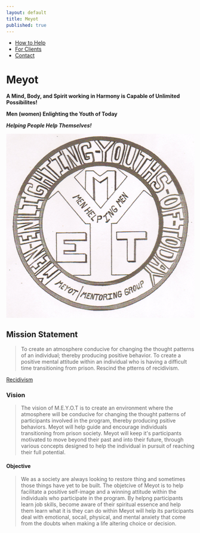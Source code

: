 ```yaml
---
layout: default
title: Meyot
published: true
---
```


- [How to Help](help.html)
- [For Clients](clients.html)
- [Contact](contact.html)

# Meyot
**A Mind, Body, and Spirit working in Harmony is Capable of Unlimited Possibilites!**

**Men (women) Enlighting the Youth of Today**  

**_Helping People Help Themselves!_**

![MEYOT logo](images/meyotbw.png)

## Mission Statement

>To create an atmosphere conducive for changing the thought patterns of an individual; thereby producing positive behavior.  To create a positive mental attitude within an individual who is having a difficult time transitioning from prison. Rescind the ptterns of recidivism.

[Recidivism](http://www.nij.gov/topics/corrections/recidivism/Pages/welcome.aspx)
 
### Vision

 >The vision of M.E.Y.O.T is to create an environment where the atmosphere will be conducive for changing the thought patterns of participants involved in the program, thereby producing psitive behaviors. Meyot will help guide and encourage individuals transitioning from prison society. Meyot will keep it's participants motivated to move beyond their past and into their future, through various concepts designed to help the individual in pursuit of reaching their full potential.
 
#### Objective

>We as a society are always looking to restore thing and sometimes those things have yet to be built. The objetcive of Meyot is to help facilitate a positive self-image and a winning attitude within the individuals who participate in the program. By helpng participants learn job skills, become aware of their spiritual essence and help them learn what it is they can do within Meyot will help its participants deal with emotional, socail, physical, and mental anxiety that come from the doubts when making a life altering choice or decision.
